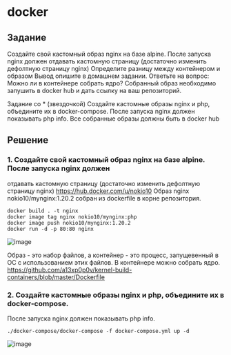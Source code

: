 # docker

## Задание
Создайте свой кастомный образ nginx на базе alpine. После запуска nginx должен
отдавать кастомную страницу (достаточно изменить дефолтную страницу nginx)
Определите разницу между контейнером и образом
Вывод опишите в домашнем задании.
Ответьте на вопрос: Можно ли в контейнере собрать ядро?
Собранный образ необходимо запушить в docker hub и дать ссылку на ваш
репозиторий.

Задание со * (звездочкой)
Создайте кастомные образы nginx и php, объедините их в docker-compose.
После запуска nginx должен показывать php info.
Все собранные образы должны быть в docker hub

## Решение
### 1. Создайте свой кастомный образ nginx на базе alpine. После запуска nginx должен
отдавать кастомную страницу (достаточно изменить дефолтную страницу nginx)
https://hub.docker.com/u/nokio10
Образ nginx  nokio10/mynginx:1.20.2 собран из dockerfile в корне репозитория.
```
docker build . -t nginx
docker image tag nginx nokio10/mynginx:php
docker image push nokio10/mynginx:1.20.2
docker run -d -p 80:80 nginx
```

![image](https://user-images.githubusercontent.com/98832702/168162684-0dd35d7e-7d1d-47c5-94ff-18e8f495c4a5.png)

Образ - это набор файлов, а контейнер - это процесс, запущевенный в ОС с использованием этих файлов. 
В контейнере можно собрать ядро. https://github.com/a13xp0p0v/kernel-build-containers/blob/master/Dockerfile

### 2. Создайте кастомные образы nginx и php, объедините их в docker-compose.
После запуска nginx должен показывать php info.

```
./docker-compose/docker-compose -f docker-compose.yml up -d
```

![image](https://user-images.githubusercontent.com/98832702/168165717-c7d43a33-861b-4fed-bed1-f8ffb47c920c.png)



